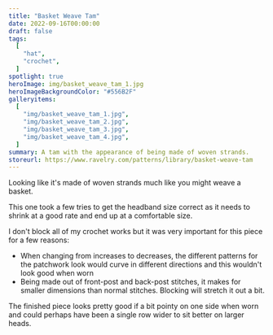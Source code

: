 ```yaml
---
title: "Basket Weave Tam"
date: 2022-09-16T00:00:00
draft: false
tags:
  [
    "hat",
    "crochet",
  ]
spotlight: true
heroImage: img/basket_weave_tam_1.jpg
heroImageBackgroundColor: "#556B2F"
galleryitems:
  [
    "img/basket_weave_tam_1.jpg",
    "img/basket_weave_tam_2.jpg",
    "img/basket_weave_tam_3.jpg",
    "img/basket_weave_tam_4.jpg",
  ]
summary: A tam with the appearance of being made of woven strands.
storeurl: https://www.ravelry.com/patterns/library/basket-weave-tam
---
```


Looking like it's made of woven strands much like you might weave a basket.

This one took a few tries to get the headband size correct as it needs to shrink at a good rate and end up at a comfortable size.

I don't block all of my crochet works but it was very important for this piece for a few reasons:

- When changing from increases to decreases, the different patterns for the patchwork look would curve in different directions and this wouldn't look good when worn
- Being made out of front-post and back-post stitches, it makes for smaller dimensions than normal stitches. Blocking will stretch it out a bit.

The finished piece looks pretty good if a bit pointy on one side when worn and could perhaps have been a single row wider to sit better on larger heads.
